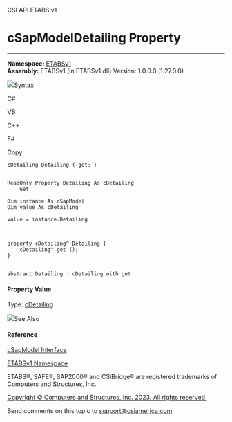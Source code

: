 ﻿

CSI API ETABS v1

# cSapModelDetailing Property  
  
---  
  
**Namespace:** [ETABSv1](2780f1b8-2033-5289-2298-1cdb2a7508d9.htm)  
**Assembly:** ETABSv1 (in ETABSv1.dll) Version: 1.0.0.0 (1.27.0.0)

![](../icons/SectionExpanded.png)Syntax

C#

VB

C++

F#

Copy

    
    
    cDetailing Detailing { get; }
    
    
    ReadOnly Property Detailing As cDetailing
    	Get
    
    Dim instance As cSapModel
    Dim value As cDetailing
    
    value = instance.Detailing
    
    
    
    property cDetailing^ Detailing {
    	cDetailing^ get ();
    }
    
    
    abstract Detailing : cDetailing with get
    

#### Property Value

Type: [cDetailing](361a91e7-25b4-8a09-dff9-a6b292f4ba73.htm)

![](../icons/SectionExpanded.png)See Also

#### Reference

[cSapModel Interface](fe0b0096-9fef-56a3-9d57-cdef76e0f611.htm)

[ETABSv1 Namespace](2780f1b8-2033-5289-2298-1cdb2a7508d9.htm)

ETABS®, SAFE®, SAP2000® and CSiBridge® are registered trademarks of Computers
and Structures, Inc.  

[Copyright © Computers and Structures, Inc. 2023. All rights
reserved.](http://www.csiamerica.com)

Send comments on this topic to
[support@csiamerica.com](mailto:support%40csiamerica.com?Subject=CSI%20API%20ETABS%20v1)

